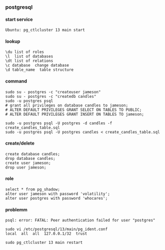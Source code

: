 

### postgresql

#### start service

    Ubuntu: pg_ctlcluster 13 main start

#### lookup

    \du list of roles
    \l  list of databases
    \dt list of relations
    \c database  change database
    \d table_name  table structure

#### command

    sudo su - postgres -c "createuser jameson"
    sudo su - postgres -c "createdb candles"
    sudo -u postgres psql
    # grant all privileges on database candles to jameson;
    # ALTER DEFAULT PRIVILEGES GRANT SELECT ON TABLES TO PUBLIC;
    # ALTER DEFAULT PRIVILEGES GRANT INSERT ON TABLES TO jameson;

    sudo -u postgres psql -U postgres -d candles -f create_candles_table.sql
    sudo -u postgres psql -U postgres candles < create_candles_table.sql

#### create/delete

    create database candles;
    drop database candles;
    create user jameson;
    drop user jameson;

#### role

    select * from pg_shadow;
    alter user jameson with password 'volatility';
    alter user postgres with password 'whocares';

#### problemm

    psql: error: FATAL: Peer authentication failed for user "postgres"
    
    sudo vi /etc/postgresql/13/main/pg_ident.conf
    local  all  all  127.0.0.1/32  trust

    sudo pg_ctlcluster 13 main restart